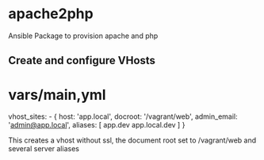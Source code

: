 apache2php
==========

Ansible Package to provision apache and php

Create and configure VHosts
---------------------------

  # vars/main,yml
  vhost_sites:
    - {
        host: 'app.local',
        docroot: '/vagrant/web',
        admin_email: 'admin@app.local',
        aliases: [
          app.dev
          app.local.dev
        ]
      }
      
This creates a vhost without ssl, the document root set to /vagrant/web and several server aliases
